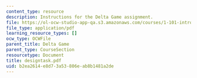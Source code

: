 ```yaml
---
content_type: resource
description: Instructions for the Delta Game assignment.
file: https://ol-ocw-studio-app-qa.s3.amazonaws.com/courses/1-101-introduction-to-civil-and-environmental-engineering-design-i-fall-2006/b2ea2614e8d73a53806eab8b1481a2de_designtask.pdf
file_type: application/pdf
learning_resource_types: []
ocw_type: OCWFile
parent_title: Delta Game
parent_type: CourseSection
resourcetype: Document
title: designtask.pdf
uid: b2ea2614-e8d7-3a53-806e-ab8b1481a2de
---
```

